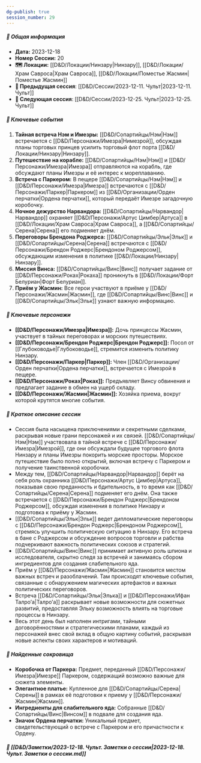 ```yaml
---
dg-publish: true
session_number: 29
---
```

##### 📅 Общая информация

- **Дата:** 2023-12-18
- **Номер Сессии:** 20
- **🗺️ Локации:** [[D&D/Локации/Нинзару\|Нинзару]], [[D&D/Локации/Храм Савроса\|Храм Савроса]], [[D&D/Локации/Поместье Жасмин\|Поместье Жасмин]]
- **🔗 Предыдущая сессия**: [[D&D/Сессии/2023-12-11. Чульт\|2023-12-11. Чульт]]
- **🔗 Следующая сессия**: [[D&D/Сессии/2023-12-25. Чульт\|2023-12-25. Чульт]]

##### 🔑 **Ключевые события**

1. **Тайная встреча Нэм и Имезры:** [[D&D/Сопартийцы/Нэм\|Нэм]] встречается с [[D&D/Персонажи/Имезра\|Нимезрой]], обсуждая планы торговых принцев усилить торговый флот порта [[D&D/Локации/Нинзару\|Нинзару]].
2. **Путешествие на корабле:** [[D&D/Сопартийцы/Нэм\|Нэм]] и [[D&D/Персонажи/Имезра\|Имезра]] отправляются на корабль, где обсуждают планы Имезры и её интерес к мореплаванию.
3. **Встреча с Паркером:** В пещере [[D&D/Сопартийцы/Нэм\|Нэм]] и [[D&D/Персонажи/Имезра\|Имезра]] встречаются с [[D&D/Персонажи/Паркер\|Паркером]] из [[D&D/Организации/Орден перчатки\|Ордена перчатки]], который передаёт Имезре загадочную коробочку.
4. **Ночное дежурство Нарвандора:** [[D&D/Сопартийцы/Нарвандор\|Нарвандор]] охраняет [[D&D/Персонажи/Артус Цимбер\|Артуса]] в [[D&D/Локации/Храм Савроса\|Храм Савроса]], а [[D&D/Сопартийцы/Серена\|Серена]] его подменяет днём.
5. **Переговоры Брендона Роджерса:** [[D&D/Сопартийцы/Эльк\|Эльк]] и [[D&D/Сопартийцы/Серена\|Серена]] встречаются с [[D&D/Персонажи/Брендон Роджерс\|Брендоном Роджерсом]], обсуждающим изменения в политике [[D&D/Локации/Нинзару\|Нинзару]].
6. **Миссия Винса:** [[D&D/Сопартийцы/Винс\|Винс]] получает задание от [[D&D/Персонажи/Роках\|Рокаха]] проникнуть в [[D&D/Локации/Форт Белуриан\|Форт Белуриан]].
7. **Приём у Жасмин:** Все герои участвуют в приёме у [[D&D/Персонажи/Жасмин\|Жасмин]], где [[D&D/Сопартийцы/Винс\|Винс]] и [[D&D/Сопартийцы/Эльк\|Эльк]] узнают важную информацию.

##### 🧍 **Ключевые персонажи**

- **[[D&D/Персонажи/Имезра\|Имезра]]:** Дочь принцессы Жасмин, участвует в тайных переговорах и морских путешествиях.
- **[[D&D/Персонажи/Брендон Роджерс\|Брендон Роджерс]]:** Посол от [[Глубоководье\|Глубоководье]], стремится изменить политику Нинзару.
- **[[D&D/Персонажи/Паркер\|Паркер]]:** Член [[D&D/Организации/Орден перчатки\|Ордена перчатки]], встречается с Имезрой в пещере.
- **[[D&D/Персонажи/Роках\|Роках]]:** Предъявляет Винсу обвинения и предлагает задание в обмен на ущерб складу.
- **[[D&D/Персонажи/Жасмин\|Жасмин]]:** Хозяйка приема, вокруг которой крутятся многие события.

##### 📖 **Краткое описание сессии**

- Сессия была насыщена приключениями и секретными сделками, раскрывая новые грани персонажей и их связей. [[D&D/Сопартийцы/Нэм\|Нэм]] участвовала в тайной встрече с [[D&D/Персонажи/Имезра\|Имезрой]], где они обсуждали будущее торгового флота Нинзару и планы Имезры покорить морские просторы. Морское путешествие было полно открытий, включая встречу с Паркером и получение таинственной коробочки.
- Между тем, [[D&D/Сопартийцы/Нарвандор\|Нарвандор]] берёт на себя роль охранника [[D&D/Персонажи/Артус Цимбер\|Артуса]], показывая свою преданность и бдительность, в то время как [[D&D/Сопартийцы/Серена\|Серена]] подменяет его днём. Она также встречается с [[D&D/Персонажи/Брендон Роджерс\|Брендоном Роджерсом]], обсуждая изменения в политике Нинзару и подготовка к приёму у Жасмин.
- [[D&D/Сопартийцы/Эльк\|Эльк]] ведет дипломатические переговоры с [[D&D/Персонажи/Брендон Роджерс\|Брендоном Роджерсом]], стремясь улучшить политическую ситуацию в Нинзару. Его встреча в бане с Роджерсом и обсуждение вопросов торговли и рабства подчеркивают важность политических союзов и стратегий.
- [[D&D/Сопартийцы/Винс\|Винс]] принимает активную роль шпиона и исследователя, скрытно следя за встречей и занимаясь сбором ингредиентов для создания слабительного яда.
- Приём у [[D&D/Персонажи/Жасмин\|Жасмин]] становится местом важных встреч и разоблачений. Там происходят ключевые события, связанные с обнаружением магических артефактов и важных политических переговоров.
- Встреча [[D&D/Сопартийцы/Эльк\|Элька]] и [[D&D/Персонажи/Ифан Талро’a\|Талро’a]] раскрывает новые возможности для сюжетных развитий, предоставляя Эльку возможность влиять на торговые процессы в Нинзару.
- Весь этот день был наполнен интригами, тайными договорённостями и стратегическими планами, каждый из персонажей внес свой вклад в общую картину событий, раскрывая новые аспекты своих характеров и мотиваций.

##### 💎 **Найденные сокровища**

- **Коробочка от Паркера:** Предмет, переданный [[D&D/Персонажи/Имезра\|Имезре]] Паркером, содержащий возможно важные для сюжета элементы.
- **Элегантное платье:** Купленное для [[D&D/Сопартийцы/Серена\|Серены]] в рамках её подготовки к приему у [[D&D/Персонажи/Жасмин\|Жасмин]].
- **Ингредиенты для слабительного яда:** Собранные [[D&D/Сопартийцы/Винс\|Винсом]] в подвале для создания яда.
- **Значок Ордена перчатки:** Уникальный предмет, свидетельствующий о встрече с Паркером и его причастности к Ордену.

##### 📝 **[[D&D/Заметки/2023-12-18. Чульт. Заметки о сессии\|2023-12-18. Чульт. Заметки о сессии.md]]**